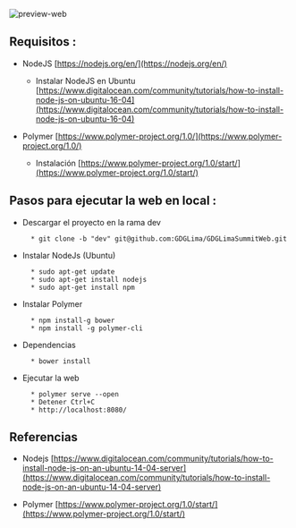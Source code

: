 ![preview-web](https://cloud.githubusercontent.com/assets/2954281/17777476/5dbbbe1c-6569-11e6-9cc4-77185ae9bf92.png)

## Requisitos :

- NodeJS [https://nodejs.org/en/](https://nodejs.org/en/)

	* Instalar NodeJS en Ubuntu [https://www.digitalocean.com/community/tutorials/how-to-install-node-js-on-ubuntu-16-04](https://www.digitalocean.com/community/tutorials/how-to-install-node-js-on-ubuntu-16-04)

- Polymer [https://www.polymer-project.org/1.0/](https://www.polymer-project.org/1.0/)
	* Instalación [https://www.polymer-project.org/1.0/start/](https://www.polymer-project.org/1.0/start/)


## Pasos para ejecutar la web en local :

- Descargar el proyecto en la rama dev
	 
		* git clone -b "dev" git@github.com:GDGLima/GDGLimaSummitWeb.git

- Instalar NodeJs (Ubuntu)

		* sudo apt-get update
		* sudo apt-get install nodejs
		* sudo apt-get install npm

- Instalar Polymer

		* npm install-g bower
		* npm install -g polymer-cli

- Dependencias

		* bower install

- Ejecutar la web

		* polymer serve --open
		* Detener Ctrl+C
		* http://localhost:8080/

## Referencias 

- Nodejs [https://www.digitalocean.com/community/tutorials/how-to-install-node-js-on-an-ubuntu-14-04-server](https://www.digitalocean.com/community/tutorials/how-to-install-node-js-on-an-ubuntu-14-04-server)

- Polymer [https://www.polymer-project.org/1.0/start/](https://www.polymer-project.org/1.0/start/)



